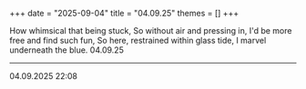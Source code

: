 +++
date = "2025-09-04"
title = "04.09.25"
themes = []
+++

How whimsical that being stuck,
So without air and pressing in,
I'd be more free and find such fun,
So here, restrained within glass tide,
I marvel underneath the blue.
04.09.25

---

04.09.2025 22:08
